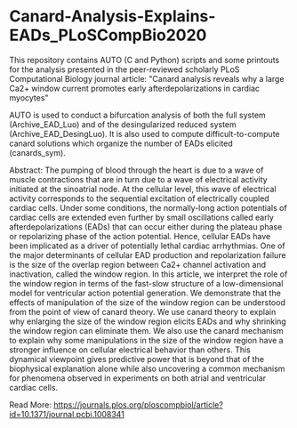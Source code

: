 # Canard-Analysis-Explains-EADs_PLoSCompBio2020

This repository contains AUTO (C and Python) scripts and some printouts for the analysis presented in the peer-reviewed scholarly PLoS Computational Biology journal article: "Canard analysis reveals why a large Ca2+ window current promotes early afterdepolarizations in cardiac myocytes"

AUTO is used to conduct a bifurcation analysis of both the full system (Archive_EAD_Luo) and of the desingularized reduced system (Archive_EAD_DesingLuo). It is also used to compute difficult-to-compute canard solutions which organize the number of EADs elicited (canards_sym).

Abstract: The pumping of blood through the heart is due to a wave of muscle contractions that are in turn due to a wave of electrical activity initiated at the sinoatrial node. At the cellular level, this wave of electrical activity corresponds to the sequential excitation of electrically coupled cardiac cells. Under some conditions, the normally-long action potentials of cardiac cells are extended even further by small oscillations called early afterdepolarizations (EADs) that can occur either during the plateau phase or repolarizing phase of the action potential. Hence, cellular EADs have been implicated as a driver of potentially lethal cardiac arrhythmias. One of the major determinants of cellular EAD production and repolarization failure is the size of the overlap region between Ca2+ channel activation and inactivation, called the window region. In this article, we interpret the role of the window region in terms of the fast-slow structure of a low-dimensional model for ventricular action potential generation. We demonstrate that the effects of manipulation of the size of the window region can be understood from the point of view of canard theory. We use canard theory to explain why enlarging the size of the window region elicits EADs and why shrinking the window region can eliminate them. We also use the canard mechanism to explain why some manipulations in the size of the window region have a stronger influence on cellular electrical behavior than others. This dynamical viewpoint gives predictive power that is beyond that of the biophysical explanation alone while also uncovering a common mechanism for phenomena observed in experiments on both atrial and ventricular cardiac cells.

Read More: https://journals.plos.org/ploscompbiol/article?id=10.1371/journal.pcbi.1008341

